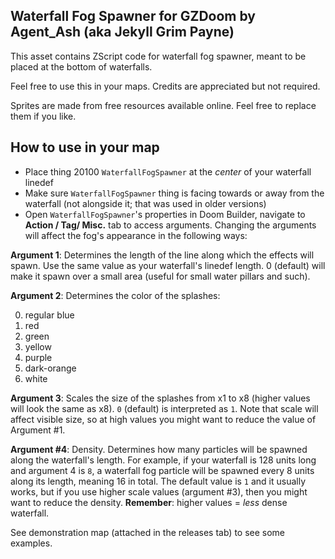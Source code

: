 ## Waterfall Fog Spawner for GZDoom by Agent_Ash (aka Jekyll Grim Payne)

This asset contains ZScript code for waterfall fog spawner, meant to be placed at the bottom of waterfalls.

Feel free to use this in your maps. Credits are appreciated but not required.

Sprites are made from free resources available online. Feel free to replace them if you like.

## How to use in your map

- Place thing 20100 `WaterfallFogSpawner` at the *center* of your waterfall linedef
- Make sure `WaterfallFogSpawner` thing is facing towards or away from the waterfall (not alongside it; that was used in older versions)
- Open `WaterfallFogSpawner`'s properties in Doom Builder, navigate to **Action / Tag/ Misc.** tab to access arguments. Changing the arguments will affect the fog's appearance in the following ways:

**Argument 1**: Determines the length of the line along which the effects will spawn. Use the same value as your waterfall's linedef length. 0 (default) will make it spawn over a small area (useful for small water pillars and such).

**Argument 2**: Determines the color of the splashes:

0. regular blue
1. red
2. green
3. yellow
4. purple
5. dark-orange
6. white

**Argument 3**: Scales the size of the splashes from x1 to x8 (higher values will look the same as x8). `0` (default) is interpreted as `1`. Note that scale will affect visible size, so at high values you might want to reduce the value of Argument #1.

**Argument #4**: Density. Determines how many particles will be spawned along the waterfall's length. For example, if your waterfall is 128 units long and argument 4 is `8`, a waterfall fog particle will be spawned every 8 units along its length, meaning 16 in total. The default value is `1` and it usually works, but if you use higher scale values (argument #3), then you might want to reduce the density. **Remember**: higher values = *less* dense waterfall.

See demonstration map (attached in the releases tab) to see some examples.